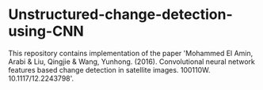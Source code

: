 # Unstructured-change-detection-using-CNN
This repository contains implementation of the paper 'Mohammed El Amin, Arabi &amp; Liu, Qingjie &amp; Wang, Yunhong. (2016). Convolutional neural network features based change detection in satellite images. 100110W. 10.1117/12.2243798'.  
